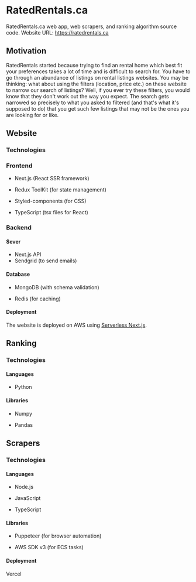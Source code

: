 
# RatedRentals.ca

RatedRentals.ca web app, web scrapers, and ranking algorithm source code.
Website URL: https://ratedrentals.ca

## Motivation

RatedRentals started because trying to find an rental home which best fit your preferences takes a lot of time and is difficult to search for. You have to go through an abundance of listings on rental listings websites. You may be thinking: what about using the filters (location, price etc.) on these website to narrow our search of listings? Well, if you ever try these filters, you would know that they don't work out the way you expect. The search gets narrowed so precisely to what you asked to filtered (and that's what it's supposed to do) that you get such few listings that may not be the ones you are looking for or like.

## Website

### Technologies

### Frontend

  

- Next.js (React SSR framework)

- Redux ToolKit (for state management)

- Styled-components (for CSS)

- TypeScript (tsx files for React)

  

### Backend

  

#### Sever

  

- Next.js API
- Sendgrid (to send emails)

#### Database

  

- MongoDB (with schema validation)

- Redis (for caching)


#### Deployment

The website is deployed on AWS using [Serverless Next.js](https://github.com/serverless-nextjs/serverless-next.js).

## Ranking

### Technologies

#### Languages

- Python

  

#### Libraries

- Numpy

- Pandas

  

## Scrapers

### Technologies

#### Languages

  

- Node.js

- JavaScript

- TypeScript

  

#### Libraries

- Puppeteer (for browser automation)

- AWS SDK v3 (for ECS tasks)
  
 #### Deployment
Vercel
